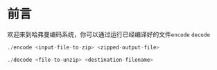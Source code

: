 # 前言

欢迎来到哈弗曼编码系统，你可以通过运行已经编译好的文件`encode` `decode`

```c
./encode <input-file-to-zip> <zipped-output-file>
```

```c
./decode <file-to-unzip> <destination-filename>
```
